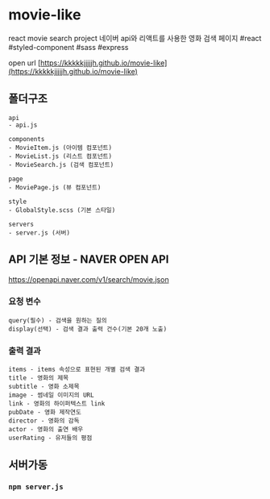 # movie-like

react movie search project
네이버 api와 리액트를 사용한 영화 검색 페이지
#react #styled-component #sass #express

open url [https://kkkkkjjjjjh.github.io/movie-like](https://kkkkkjjjjjh.github.io/movie-like)

## 폴더구조

```
api
- api.js

components
- MovieItem.js (아이템 컴포넌트)
- MovieList.js (리스트 컴포넌트)
- MovieSearch.js (검색 컴포넌트)

page
- MoviePage.js (뷰 컴포넌트)

style
- GlobalStyle.scss (기본 스타일)

servers
- server.js (서버)
```

## API 기본 정보 - NAVER OPEN API

https://openapi.naver.com/v1/search/movie.json

### 요청 변수

```
query(필수) - 검색을 원하는 질의
display(선택) - 검색 결과 출력 건수(기본 20개 노출)
```

### 출력 결과

```
items - items 속성으로 표현된 개별 검색 결과
title - 영화의 제목
subtitle - 영화 소제목
image - 썸네일 이미지의 URL
link - 영화의 하이퍼텍스트 link
pubDate - 영화 제작연도
director - 영화의 감독
actor - 영화의 출연 배우
userRating - 유저들의 평점
```

## 서버가동

### `npm server.js`

